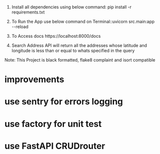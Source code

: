 1. Install all dependencies using below command:
pip install -r requirements.txt


2. To Run the App
use below command on Terminal::uvicorn src.main:app --reload


3. To Access docs
https://localhost:8000/docs 


4. Search Address API
will return all the addresses whose latitude and longitude is less than or equal to whats specified in the query


Note:
This Project is black formatted, flake8 complaint and isort compatible


# improvements
# use sentry for errors logging
# use factory for unit test
# use FastAPI CRUDrouter

